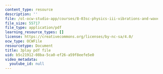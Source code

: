 ```yaml
---
content_type: resource
description: ''
file: /ol-ocw-studio-app/courses/8-03sc-physics-iii-vibrations-and-waves-fall-2016/b5c2191208ba5ca0ef26a59f8eefe5e0_4ysFC9vd3GE.pdf
file_size: 55717
file_type: application/pdf
learning_resource_types: []
license: https://creativecommons.org/licenses/by-nc-sa/4.0/
ocw_type: OCWFile
resourcetype: Document
title: 3play pdf file
uid: b5c21912-08ba-5ca0-ef26-a59f8eefe5e0
video_metadata:
  youtube_id: null
---
```

